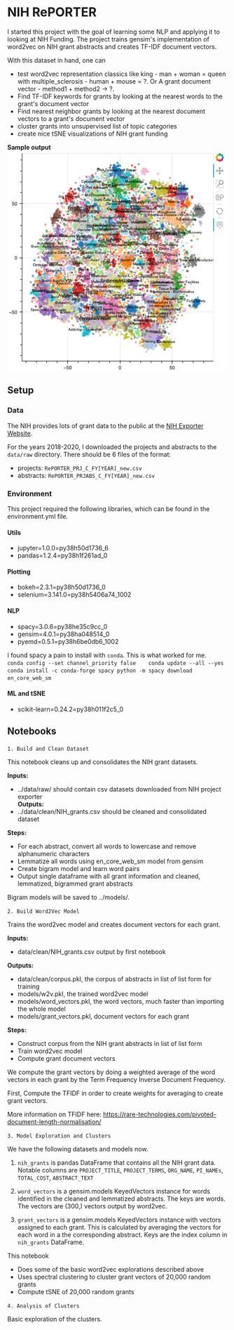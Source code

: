 # NIH RePORTER

I started this project with the goal of learning some NLP and applying it to looking at NIH Funding. The project trains gensim's implementation of word2vec on NIH grant abstracts and creates TF-IDF document vectors. 

With this dataset in hand, one can    
- test word2vec representation classics like king - man + woman = queen with multiple_sclerosis - human + mouse = ?. Or A grant document vector - method1 + method2 -> ?. 
- Find TF-IDF keywords for grants by looking at the nearest words to the grant's document vector
- Find nearest neighbor grants by looking at the nearest document vectors to a grant's document vector
- cluster grants into unsupervised list of topic categories
- create nice tSNE visualizations of NIH grant funding

**Sample output**   
![20,000 NIH Grants visualized by tSNE](NIH_Grants_20000.png)



## Setup

### Data

The NIH provides lots of grant data to the public at the [NIH Exporter Website](https://exporter.nih.gov/ExPORTER_Catalog.aspx). 

For the years 2018-2020, I downloaded the projects and abstracts to the `data/raw` directory. There should be 6 files of the format:  
- projects: `RePORTER_PRJ_C_FY[YEAR]_new.csv`
- abstracts: `RePORTER_PRJABS_C_FY[YEAR]_new.csv`

### Environment

This project required the following libraries, which can be found in the environment.yml file.  

#### Utils
- jupyter=1.0.0=py38h50d1736_6
- pandas=1.2.4=py38h1f261ad_0

#### Plotting 
- bokeh=2.3.1=py38h50d1736_0
- selenium=3.141.0=py38h5406a74_1002 

#### NLP 
- spacy=3.0.6=py38he35c9cc_0
- gensim=4.0.1=py38ha048514_0
- pyemd=0.5.1=py38h6be0db6_1002

I found spacy a pain to install with `conda`. This is what worked for me.    
``conda config --set channel_priority false   
conda update --all --yes   
conda install -c conda-forge spacy
python -m spacy download en_core_web_sm
``  

#### ML and tSNE
- scikit-learn=0.24.2=py38h011f2c5_0

## Notebooks

`1. Build and Clean Dataset`

This notebook cleans up and consolidates the NIH grant datasets. 

**Inputs:**
 - ../data/raw/ should contain csv datasets downloaded from NIH project exporter   
**Outputs:** 
 - ../data/clean/NIH_grants.csv should be cleaned and consolidated dataset
 
 
**Steps:**
- For each abstract, convert all words to lowercase and remove alphanumeric characters
- Lemmatize all words using en_core_web_sm model from gensim
- Create bigram model and learn word pairs
- Output single dataframe with all grant information and cleaned, lemmatized, bigrammed grant abstracts
 
Bigram models will be saved to ../models/. 

`2. Build Word2Vec Model`

Trains the word2vec model and creates document vectors for each grant. 

**Inputs:**
- data/clean/NIH_grants.csv output by first notebook   

**Outputs:** 
- data/clean/corpus.pkl, the corpus of abstracts in list of list form for training
- models/w2v.pkl, the trained word2vec model
- models/word_vectors.pkl, the word vectors, much faster than importing the whole model
- models/grant_vectors.pkl, document vectors for each grant

**Steps:**
- Construct corpus from the NIH grant abstracts in list of list form
- Train word2vec model
- Compute grant document vectors

We compute the grant vectors by doing a weighted average of the word vectors in each grant by the Term Frequency Inverse Document Frequency. 

First, Compute the TFIDF in order to create weights for averaging to create grant vectors. 

More information on TFIDF here: https://rare-technologies.com/pivoted-document-length-normalisation/

`3. Model Exploration and Clusters`

We have the following datasets and models now. 
1. `nih_grants` is pandas DataFrame that contains all the NIH grant data. Notable columns are `PROJECT_TITLE`, `PROJECT_TERMS`, `ORG_NAME`, `PI_NAMEs`, `TOTAL_COST`, `ABSTRACT_TEXT`

2. `word_vectors` is a gensim.models KeyedVectors instance for words identified in the cleaned and lemmatized abstracts. The keys are words. The vectors are (300,) vectors output by word2vec. 

3. `grant_vectors` is a gensim.models KeyedVectors instance with vectors assigned to each grant. This is calculated by averaging the vectors for each word in a the corresponding abstract. Keys are the index column in `nih_grants` DataFrame.

This notebook  
- Does some of the basic word2vec explorations described above
- Uses spectral clustering to cluster grant vectors of 20,000 random grants
- Compute tSNE of 20,000 random grants

`4. Analysis of Clusters`

Basic exploration of the clusters. 


